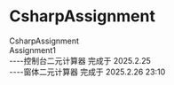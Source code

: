 # CsharpAssignment
CsharpAssignment     
Assignment1    
----控制台二元计算器 完成于 2025.2.25     
----窗体二元计算器 完成于 2025.2.26 23:10     

